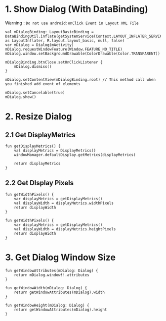 # 1. Show Dialog (With DataBinding)

Warning : `Do not use android:onClick Event in Layout XML File`

```
val mDialogBinding: LayoutBasicBinding = DataBindingUtil.inflate(getSystemService(Context.LAYOUT_INFLATER_SERVICE) as LayoutInflater, R.layout.layout_basic, null, false)
var mDialog = Dialog(mActivity)
mDialog.requestWindowFeature(Window.FEATURE_NO_TITLE)
mDialog.window.setBackgroundDrawable(ColorDrawable(Color.TRANSPARENT))

mDialogBinding.btnClose.setOnClickListener {
    mDialog.dismiss()
}

mDialog.setContentView(mDialogBinding.root) // This method call when you finished add event of elements

mDialog.setCancelable(true)
mDialog.show()
```

# 2. Resize Dialog

## 2.1 Get DisplayMetrics

```
fun getDisplayMetrics() {
    val displayMetrics = DisplayMetrics()
    windowManager.defaultDisplay.getMetrics(displayMetrics)
    
    return displayMetrics
}
```

## 2.2 Get DIsplay Pixels

```
fun getWidthPixels() {
    var displayMetrics = getDisplayMetrics()
    val displayWidth = displayMetrics.widthPixels
    return displayWidth
}

fun getWidthPixels() {
    var displayMetrics = getDisplayMetrics()
    val displayWidth = displayMetrics.heightPixels
    return displayWidth
}
```

# 3. Get Dialog Window Size

```
fun getWindowAttributes(mDialog: Dialog) {
    return mDialog.window!!.attributes
}

fun getWindowWidth(mDialog: Dialog) {
    return getWindowAttributes(mDialog).width
}

fun getWindowHeight(mDialog: Dialog) {
    return getWindowAttributes(mDialog).height
}
```
